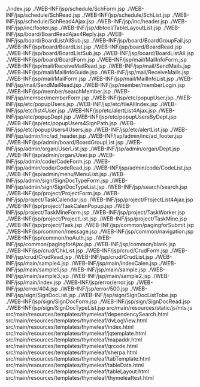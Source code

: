 ./index.jsp
./WEB-INF/jsp/schedule/SchForm.jsp
./WEB-INF/jsp/schedule/SchRead.jsp
./WEB-INF/jsp/schedule/SchList.jsp
./WEB-INF/jsp/schedule/SchRead4Ajax.jsp
./WEB-INF/jsp/inc/header.jsp
./WEB-INF/jsp/inc/footer.jsp
./WEB-INF/jsp/dbtool/TableLayoutList.jsp
./WEB-INF/jsp/board/BoardReadAjax4Reply.jsp
./WEB-INF/jsp/board/BoardListAllSub.jsp
./WEB-INF/jsp/board/BoardGroupFail.jsp
./WEB-INF/jsp/board/BoardList.jsp
./WEB-INF/jsp/board/BoardRead.jsp
./WEB-INF/jsp/board/BoardListSub.jsp
./WEB-INF/jsp/board/BoardListAll.jsp
./WEB-INF/jsp/board/BoardForm.jsp
./WEB-INF/jsp/mail/MailInfoForm.jsp
./WEB-INF/jsp/mail/ReceiveMailRead.jsp
./WEB-INF/jsp/mail/SendMails.jsp
./WEB-INF/jsp/mail/MailInfoGuide.jsp
./WEB-INF/jsp/mail/ReceiveMails.jsp
./WEB-INF/jsp/mail/MailForm.jsp
./WEB-INF/jsp/mail/MailInfoList.jsp
./WEB-INF/jsp/mail/SendMailRead.jsp
./WEB-INF/jsp/member/memberLogin.jsp
./WEB-INF/jsp/member/searchMember.jsp
./WEB-INF/jsp/member/memberForm.jsp
./WEB-INF/jsp/etc/popupUser.jsp
./WEB-INF/jsp/etc/popupUsers.jsp
./WEB-INF/jsp/etc/fileAllIndex.jsp
./WEB-INF/jsp/etc/list4User.jsp
./WEB-INF/jsp/etc/alertList4Ajax.jsp
./WEB-INF/jsp/etc/popupDept.jsp
./WEB-INF/jsp/etc/popupUsersByDept.jsp
./WEB-INF/jsp/etc/popupUsers4SignPath.jsp
./WEB-INF/jsp/etc/popupUsers4Users.jsp
./WEB-INF/jsp/etc/alertList.jsp
./WEB-INF/jsp/admin/inc/ad_header.jsp
./WEB-INF/jsp/admin/inc/ad_footer.jsp
./WEB-INF/jsp/admin/board/BoardGroupList.jsp
./WEB-INF/jsp/admin/organ/UserList.jsp
./WEB-INF/jsp/admin/organ/Dept.jsp
./WEB-INF/jsp/admin/organ/User.jsp
./WEB-INF/jsp/admin/code/CodeForm.jsp
./WEB-INF/jsp/admin/code/CodeRead.jsp
./WEB-INF/jsp/admin/code/CodeList.jsp
./WEB-INF/jsp/admin/menu/MenuList.jsp
./WEB-INF/jsp/admin/sign/SignDocTypeForm.jsp
./WEB-INF/jsp/admin/sign/SignDocTypeList.jsp
./WEB-INF/jsp/search/search.jsp
./WEB-INF/jsp/project/ProjectForm.jsp
./WEB-INF/jsp/project/TaskCalendar.jsp
./WEB-INF/jsp/project/ProjectList4Ajax.jsp
./WEB-INF/jsp/project/TaskCalenPopup.jsp
./WEB-INF/jsp/project/TaskMineForm.jsp
./WEB-INF/jsp/project/TaskWorker.jsp
./WEB-INF/jsp/project/ProjectList.jsp
./WEB-INF/jsp/project/TaskMine.jsp
./WEB-INF/jsp/project/Task.jsp
./WEB-INF/jsp/common/pagingforSubmit.jsp
./WEB-INF/jsp/common/message.jsp
./WEB-INF/jsp/common/navigation.jsp
./WEB-INF/jsp/common/noAuth.jsp
./WEB-INF/jsp/common/pagingforAjax.jsp
./WEB-INF/jsp/common/blank.jsp
./WEB-INF/jsp/crud/ChkList.jsp
./WEB-INF/jsp/crud/CrudForm.jsp
./WEB-INF/jsp/crud/CrudRead.jsp
./WEB-INF/jsp/crud/CrudList.jsp
./WEB-INF/jsp/main/sample4.jsp
./WEB-INF/jsp/main/indexCalen.jsp
./WEB-INF/jsp/main/sample1.jsp
./WEB-INF/jsp/main/sample.jsp
./WEB-INF/jsp/main/sample3.jsp
./WEB-INF/jsp/main/sample2.jsp
./WEB-INF/jsp/main/index.jsp
./WEB-INF/jsp/error/error.jsp
./WEB-INF/jsp/error/404.jsp
./WEB-INF/jsp/error/500.jsp
./WEB-INF/jsp/sign/SignDocList.jsp
./WEB-INF/jsp/sign/SignDocListTobe.jsp
./WEB-INF/jsp/sign/SignDocForm.jsp
./WEB-INF/jsp/sign/SignDocRead.jsp
./WEB-INF/jsp/sign/SignDocTypeList.jsp
src/main/resources/static/js/mts.js
src/main/resources/templates/thymeleaf/dependencySearch.html
src/main/resources/templates/thymeleaf/dvLogView.html
src/main/resources/templates/thymeleaf/index.html
src/main/resources/templates/thymeleaf/jqtemplate.html
src/main/resources/templates/thymeleaf/mapaddr.html
src/main/resources/templates/thymeleaf/qrcode.html
src/main/resources/templates/thymeleaf/sherpa.html
src/main/resources/templates/thymeleaf/tabTemplate.html
src/main/resources/templates/thymeleaf/tableData.html
src/main/resources/templates/thymeleaf/tableLayout.html
src/main/resources/templates/thymeleaf/thymeleaftest.html
